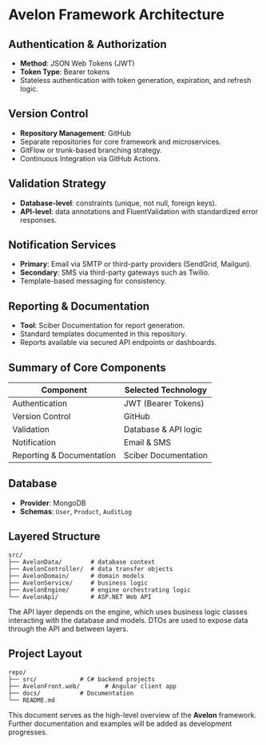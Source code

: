# Avelon Framework Architecture

## Authentication & Authorization
- **Method**: JSON Web Tokens (JWT)
- **Token Type**: Bearer tokens
- Stateless authentication with token generation, expiration, and refresh logic.

## Version Control
- **Repository Management**: GitHub
- Separate repositories for core framework and microservices.
- GitFlow or trunk-based branching strategy.
- Continuous Integration via GitHub Actions.

## Validation Strategy
- **Database-level**: constraints (unique, not null, foreign keys).
- **API-level**: data annotations and FluentValidation with standardized error responses.

## Notification Services
- **Primary**: Email via SMTP or third-party providers (SendGrid, Mailgun).
- **Secondary**: SMS via third-party gateways such as Twilio.
- Template-based messaging for consistency.

## Reporting & Documentation
- **Tool**: Sciber Documentation for report generation.
- Standard templates documented in this repository.
- Reports available via secured API endpoints or dashboards.

## Summary of Core Components

| Component                   | Selected Technology         |
| --------------------------- | --------------------------- |
| Authentication              | JWT (Bearer Tokens)         |
| Version Control             | GitHub                      |
| Validation                  | Database & API logic        |
| Notification                | Email & SMS                 |
| Reporting & Documentation   | Sciber Documentation        |

## Database

- **Provider**: MongoDB
- **Schemas**: `User`, `Product`, `AuditLog`

## Layered Structure

```
src/
├── AvelonData/        # database context
├── AvelonController/  # data transfer objects
├── AvelonDomain/      # domain models
├── AvelonService/     # business logic
├── AvelonEngine/      # engine orchestrating logic
└── AvelonApi/         # ASP.NET Web API
```

The API layer depends on the engine, which uses business logic classes interacting with the database and models. DTOs are used to expose data through the API and between layers.

## Project Layout

```
repo/
├── src/            # C# backend projects
├── AvelonFront.web/       # Angular client app
├── docs/           # Documentation
└── README.md
```

This document serves as the high-level overview of the **Avelon** framework. Further documentation and examples will be added as development progresses.
